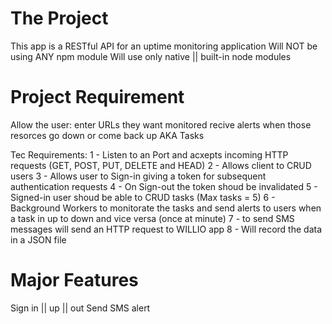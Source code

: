 # The Project
  This app is a RESTful API for an uptime monitoring application
  Will NOT be using ANY npm module
  Will use only native || built-in node modules

# Project Requirement

  Allow the user:
    enter URLs they want monitored
    recive alerts when those resorces go down or come back up AKA Tasks

  Tec Requirements:
    1 - Listen to an Port and acxepts incoming HTTP requests (GET, POST, PUT, DELETE and HEAD)
    2 - Allows client to CRUD users
    3 - Allows user to Sign-in giving a token for subsequent authentication requests
    4 - On Sign-out the token shoud be invalidated
    5 - Signed-in user shoud be able to CRUD tasks (Max tasks = 5)
    6 - Background Workers to monitorate the tasks and send alerts to users when a task in up to down and vice versa (once at minute)
    7 - to send SMS messages will send an HTTP request to WILLIO app
    8 - Will record the data in a JSON file
    

# Major Features
  
  Sign in || up || out
  Send SMS alert
